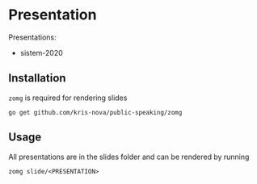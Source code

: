 # Presentation

Presentations:

- sistem-2020

## Installation

`zomg` is required for rendering slides

```
go get github.com/kris-nova/public-speaking/zomg
```

## Usage

All presentations are in the slides folder and can be rendered by running

```
zomg slide/<PRESENTATION>
```
